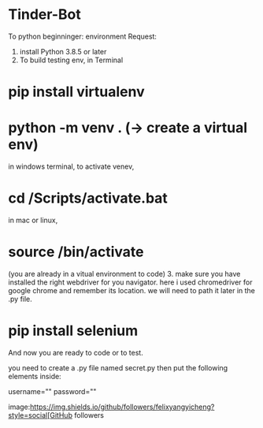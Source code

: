 # Tinder-Bot

To python beginninger:
environment Request:
  1. install Python 3.8.5 or later
  2. To build testing env, in Terminal
# pip install virtualenv
# python -m venv .  (-> create a virtual env)
in windows terminal, to activate venev, 
# cd <venv>/Scripts/activate.bat
in mac or linux,
# source <venv>/bin/activate
  (you are already in a vitual environment to code)
  3. make sure you have installed the right webdriver for you navigator.  here i used chromedriver for google chrome and remember its location.
    we will need to path it later in the .py file.
# pip install selenium
  
And now you are ready to code or to test.

you need to create a .py file named secret.py
then put the following elements inside:

username="<your login facebook>"
password="<your password>"
  
image:https://img.shields.io/github/followers/felixyangyicheng?style=social[GitHub followers
 
